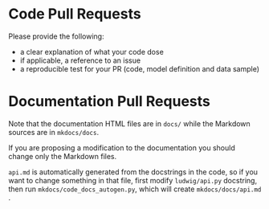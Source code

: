 # Code Pull Requests

Please provide the following:

- a clear explanation of what your code dose
- if applicable, a reference to an issue
- a reproducible test for your PR (code, model definition and data sample)

# Documentation Pull Requests

Note that the documentation HTML files are in `docs/` while the Markdown sources are in `mkdocs/docs`.

If you are proposing a modification to the documentation you should change only the Markdown files.

`api.md` is automatically generated from the docstrings in the code, so if you want to change something in that file, first modify `ludwig/api.py` docstring, then run `mkdocs/code_docs_autogen.py`, which will create `mkdocs/docs/api.md` .
